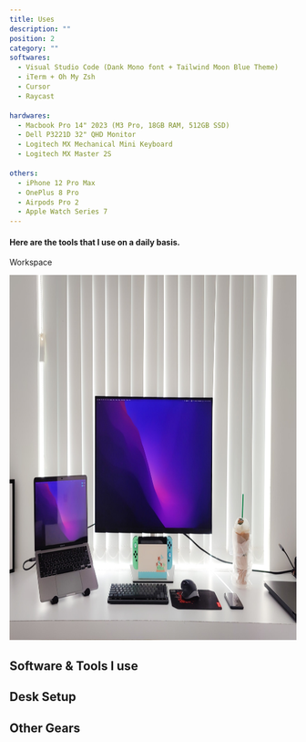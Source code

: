 ```yaml
---
title: Uses
description: ""
position: 2
category: ""
softwares:
  - Visual Studio Code (Dank Mono font + Tailwind Moon Blue Theme)
  - iTerm + Oh My Zsh
  - Cursor
  - Raycast

hardwares:
  - Macbook Pro 14" 2023 (M3 Pro, 18GB RAM, 512GB SSD)
  - Dell P3221D 32" QHD Monitor
  - Logitech MX Mechanical Mini Keyboard
  - Logitech MX Master 2S

others:
  - iPhone 12 Pro Max
  - OnePlus 8 Pro
  - Airpods Pro 2
  - Apple Watch Series 7
---
```


#### Here are the tools that I use on a daily basis.

<badge>Workspace</badge>

<img src="/setup.jpg"   width="1280" height="640" alt=""/>

## Software & Tools I use

<list :items="softwares"></list>

## Desk Setup

<list :items="hardwares"></list>

## Other Gears

<list :items="others"></list>
